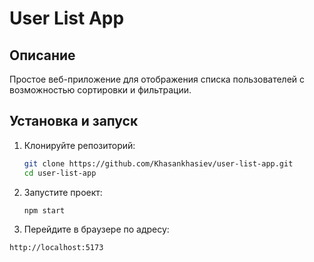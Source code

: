# User List App

## Описание

Простое веб-приложение для отображения списка пользователей с возможностью сортировки и фильтрации.

## Установка и запуск

1. Клонируйте репозиторий:

   ```bash
   git clone https://github.com/Khasankhasiev/user-list-app.git
   cd user-list-app
2. Запустите проект:
   ```bash
   npm start
3. Перейдите в браузере по адресу:
```bash
http://localhost:5173
